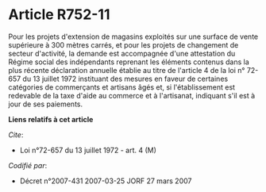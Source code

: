 # Article R752-11

Pour les projets d'extension de magasins exploités sur une surface de vente supérieure à 300 mètres carrés, et pour les
projets de changement de secteur d'activité, la demande est accompagnée d'une attestation du Régime social des indépendants
reprenant les éléments contenus dans la plus récente déclaration annuelle établie au titre de l'article 4 de la loi n° 72-657
du 13 juillet 1972 instituant des mesures en faveur de certaines catégories de commerçants et artisans âgés et, si
l'établissement est redevable de la taxe d'aide au commerce et à l'artisanat, indiquant s'il est à jour de ses paiements.

**Liens relatifs à cet article**

_Cite_:

  - Loi n°72-657 du 13 juillet 1972 - art. 4 (M)

_Codifié par_:

  - Décret n°2007-431 2007-03-25 JORF 27 mars 2007
